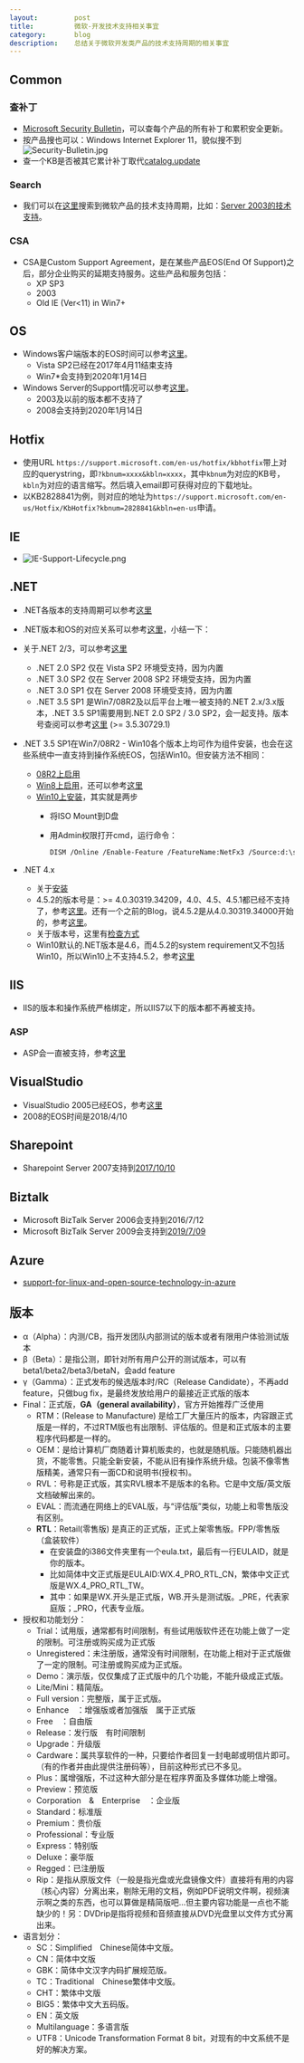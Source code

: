 ```yaml
---
layout:         post
title:          微软-开发技术支持相关事宜
category:       blog
description:    总结关于微软开发类产品的技术支持周期的相关事宜
---
```


## Common

### 查补丁

- [Microsoft Security Bulletin](https://technet.microsoft.com/security/bulletin/)，可以查每个产品的所有补丁和累积安全更新。
- 按产品搜也可以：Windows Internet Explorer 11，貌似搜不到
![Security-Bulletin.jpg](/images/weblink/b257bb1d42524fbc8013ab5c945d1fc3-MS-Security-Bulletin.png)
- 查一个KB是否被其它累计补丁取代[catalog.update](https://catalog.update.microsoft.com/v7/site/Search.aspx?q=3199375%20)

### Search

- 我们可以在[这里](https://support.microsoft.com/zh-cn/lifecycle/search)搜索到微软产品的技术支持周期，比如：[Server 2003的技术支持](https://support.microsoft.com/zh-cn/lifecycle/search?sort=PN&qid=&alpha=Microsoft%20Windows%20Server%202003&Filter=FilterNO)。

### CSA

- CSA是Custom Support Agreement，是在某些产品EOS(End Of Support)之后，部分企业购买的延期支持服务。这些产品和服务包括：
    - XP SP3
    - 2003
    - Old IE (Ver<11) in Win7+

## OS

- Windows客户端版本的EOS时间可以参考[这里](http://windows.microsoft.com/en-us/windows/lifecycle)。
    - Vista SP2已经在2017年4月11结束支持
    - Win7*会支持到2020年1月14日
- Windows Server的Support情况可以参考[这里](https://support.microsoft.com/en-us/lifecycle/search?alpha=Windows%20Server)。
    - 2003及以前的版本都不支持了
    - 2008会支持到2020年1月14日

## Hotfix

- 使用URL `https://support.microsoft.com/en-us/hotfix/kbhotfix`带上对应的querystring，即`?kbnum=xxxx&kbln=xxxx`，其中`kbnum`为对应的KB号，`kbln`为对应的语言缩写。然后填入email即可获得对应的下载地址。
- 以KB2828841为例，则对应的地址为`https://support.microsoft.com/en-us/Hotfix/KbHotfix?kbnum=2828841&kbln=en-us`申请。


## IE

- ![IE-Support-Lifecycle.png](/images/weblink/b257bb1d42524fbc8013ab5c945d1fc3-IE-Support-Lifecycle.png)

## .NET

- .NET各版本的支持周期可以参考[这里](https://support.microsoft.com/zh-cn/lifecycle#gp/Framework_FAQ)
- .NET版本和OS的对应关系可以参考[这里](https://blogs.msdn.microsoft.com/astebner/2007/03/14/mailbag-what-version-of-the-net-framework-is-included-in-what-version-of-the-os/)，小结一下：
- 关于.NET 2/3，可以参考[这里](https://support.microsoft.com/en-us/kb/2696944)
    - .NET 2.0 SP2 仅在 Vista SP2 环境受支持，因为内置
    - .NET 3.0 SP2 仅在 Server 2008 SP2 环境受支持，因为内置
    - .NET 3.0 SP1 仅在 Server 2008 环境受支持，因为内置
    - .NET 3.5 SP1 是Win7/08R2及以后平台上唯一被支持的.NET 2.x/3.x版本，.NET 3.5 SP1需要用到.NET 2.0 SP2 / 3.0 SP2，会一起支持。版本号查阅可以参考[这里](https://blogs.msdn.microsoft.com/astebner/2005/07/12/what-net-framework-version-numbers-go-with-what-service-pack/) (>= 3.5.30729.1)
- .NET 3.5 SP1在Win7/08R2 - Win10各个版本上均可作为组件安装，也会在这些系统中一直支持到操作系统EOS，包括Win10。但安装方法不相同：
    - [08R2上启用](https://blogs.msdn.microsoft.com/sqlblog/2010/01/08/how-to-installenable-net-3-5-sp1-on-windows-server-2008-r2-for-sql-server-2008-and-sql-server-2008-r2/)
    - [Win8上启用](https://support.microsoft.com/en-us/kb/2785188)，还可以参考[这里](https://msdn.microsoft.com/en-us/library/hh506443(v=vs.110).aspx)
    - [Win10上安装](https://blogs.technet.microsoft.com/mniehaus/2015/08/31/adding-features-including-net-3-5-to-windows-10/)，其实就是两步
        - 将ISO Mount到D盘
        - 用Admin权限打开cmd，运行命令：

            ```bash
            DISM /Online /Enable-Feature /FeatureName:NetFx3 /Source:d:\sources\sxs /All /LimitAccess
            ```

- .NET 4.x
    - 关于[安装](https://msdn.microsoft.com/en-us/library/5a4x27ek(v=vs.110).aspx)
    - 4.5.2的版本号是：>= 4.0.30319.34209，4.0、4.5、4.5.1都已经不支持了，参考[这里](https://blogs.msdn.microsoft.com/dougste/2016/03/17/file-version-history-for-clr-4-x/)。还有一个之前的Blog，说4.5.2是从4.0.30319.34000开始的，参考[这里](https://blogs.msdn.microsoft.com/rodneyviana/2014/12/23/identifying-the-net-version-you-are-running-2-0-4-5-4-5-1-or-4-5-2/)。
    - 关于版本号，这里有[检查方式](https://msdn.microsoft.com/en-us/library/hh925568(v=vs.110).aspx)
    - Win10默认的.NET版本是4.6，而4.5.2的system requirement又不包括Win10，所以Win10上不支持4.5.2，参考[这里](https://www.microsoft.com/en-us/download/details.aspx?id=42643)

## IIS

- IIS的版本和操作系统严格绑定，所以IIS7以下的版本都不再被支持。

### ASP

- ASP会一直被支持，参考[这里](https://support.microsoft.com/en-us/kb/2669020)

## VisualStudio

- VisualStudio 2005已经EOS，参考[这里](https://support.microsoft.com/zh-cn/lifecycle/search?sort=PN&alpha=Visual%20Studio&Filter=FilterNO)
- 2008的EOS时间是2018/4/10

## Sharepoint

- Sharepoint Server 2007支持到[2017/10/10](https://support.microsoft.com/zh-cn/lifecycle/search?sort=PN&qid=&alpha=SharePoint%20Server%202007&Filter=FilterNO)

## Biztalk

- Microsoft BizTalk Server 2006会支持到2016/7/12
- Microsoft BizTalk Server 2009会支持到[2019/7/09](https://support.microsoft.com/zh-cn/lifecycle/search?sort=PN&alpha=Microsoft%20BizTalk%20Server%202009&Filter=FilterNO)

## Azure

- [support-for-linux-and-open-source-technology-in-azure](https://support.microsoft.com/uz-latn-uz/help/2941892/support-for-linux-and-open-source-technology-in-azure)

## 版本

- α（Alpha）：内测/CB，指开发团队内部测试的版本或者有限用户体验测试版本
- β（Beta）：是指公测，即针对所有用户公开的测试版本，可以有beta1/beta2/beta3/betaN，会add feature
- γ（Gamma）：正式发布的候选版本时/RC（Release Candidate），不再add feature，只做bug fix，是最终发放给用户的最接近正式版的版本
- Final：正式版，**GA（general availability）**，官方开始推荐广泛使用
    - RTM：(Release to Manufacture) 是给工厂大量压片的版本，内容跟正式版是一样的，不过RTM版也有出限制、评估版的。但是和正式版本的主要程序代码都是一样的。
    - OEM：是给计算机厂商随着计算机贩卖的，也就是随机版。只能随机器出货，不能零售。只能全新安装，不能从旧有操作系统升级。包装不像零售版精美，通常只有一面CD和说明书(授权书)。
    - RVL：号称是正式版，其实RVL根本不是版本的名称。它是中文版/英文版文档破解出来的。
    - EVAL：而流通在网络上的EVAL版，与“评估版”类似，功能上和零售版没有区别。
    - **RTL**：Retail(零售版) 是真正的正式版，正式上架零售版。FPP/零售版（盒装软件）
        - 在安装盘的i386文件夹里有一个eula.txt，最后有一行EULAID，就是你的版本。
        - 比如简体中文正式版是EULAID:WX.4_PRO_RTL_CN，繁体中文正式版是WX.4_PRO_RTL_TW。
        - 其中：如果是WX.开头是正式版，WB.开头是测试版。_PRE，代表家庭版；_PRO，代表专业版。
- 授权和功能划分：
    - Trial：试用版，通常都有时间限制，有些试用版软件还在功能上做了一定的限制。可注册或购买成为正式版
    - Unregistered：未注册版，通常没有时间限制，在功能上相对于正式版做了一定的限制。可注册或购买成为正式版。
    - Demo：演示版，仅仅集成了正式版中的几个功能，不能升级成正式版。
    - Lite/Mini：精简版。
    - Full version：完整版，属于正式版。
    - Enhance　：增强版或者加强版　属于正式版
    - Free　：自由版
    - Release：发行版　有时间限制
    - Upgrade：升级版
    - Cardware：属共享软件的一种，只要给作者回复一封电邮或明信片即可。（有的作者并由此提供注册码等），目前这种形式已不多见。
    - Plus：属增强版，不过这种大部分是在程序界面及多媒体功能上增强。
    - Preview：预览版
    - Corporation　&　Enterprise　：企业版
    - Standard：标准版
    - Premium：贵价版
    - Professional：专业版
    - Express：特别版
    - Deluxe：豪华版
    - Regged：已注册版
    - Rip：是指从原版文件（一般是指光盘或光盘镜像文件）直接将有用的内容（核心内容）分离出来，剔除无用的文档，例如PDF说明文件啊，视频演示啊之类的东西，也可以算做是精简版吧…但主要内容功能是一点也不能缺少的！另：DVDrip是指将视频和音频直接从DVD光盘里以文件方式分离出来。
- 语言划分：
    - SC：Simplified　Chinese简体中文版。
    - CN：简体中文版
    - GBK：简体中文汉字内码扩展规范版。
    - TC：Traditional　Chinese繁体中文版。
    - CHT：繁体中文版
    - BIG5：繁体中文大五码版。
    - EN：英文版
    - Multilanguage：多语言版
    - UTF8：Unicode Transformation Format 8 bit，对现有的中文系统不是好的解决方案。
